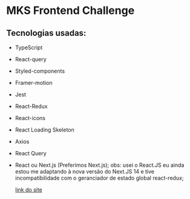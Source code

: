 # MKS Frontend Challenge

## Tecnologias usadas:

- TypeScript
- React-query
- Styled-components
- Framer-motion
- Jest
- React-Redux
- React-icons
- React Loading Skeleton
- Axios
- React Query
- React ou Next.js (Preferimos Next.js);
  obs: usei o React.JS eu ainda estou me adaptando à nova versão do Next.JS 14 e tive incompatibilidade com o geranciador de estado global react-redux;

  [link do site](https://vercel.com/cajui54s-projects/mks-sistemas-jks)
